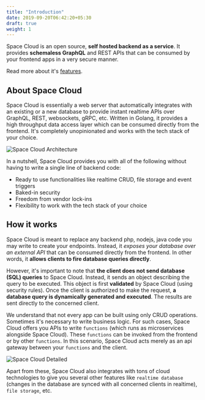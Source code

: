 ```yaml
---
title: "Introduction"
date: 2019-09-20T06:42:20+05:30
draft: true
weight: 1
---
```


Space Cloud is an open source, **self hosted backend as a service**.  It provides **schemaless GraphQL** and REST APIs that can be consumed by your frontend apps in a very secure manner. 

Read more about it's [features](/getting-started/introduction/features).

## About Space Cloud

Space Cloud is essentially a web server that automatically integrates with an existing or a new database to provide instant realtime APIs over GraphQL, REST, websockets, gRPC, etc. Written in Golang, it provides a high throughput data access layer which can be consumed directly from the frontend. It's completely unopinionated and works with the tech stack of your choice.

![Space Cloud Architecture](https://spaceuptech.com/icons/space-cloud-basic.png)

In a nutshell, Space Cloud provides you with all of the following without having to write a single line of backend code:

- Ready to use functionalities like realtime CRUD, file storage and event triggers
- Baked-in security
- Freedom from vendor lock-ins
- Flexibility to work with the tech stack of your choice

## How it works

Space Cloud is meant to replace any backend php, nodejs, java code you may write to create your endpoints. Instead, it _exposes your database over an external API_ that can be consumed directly from the frontend. In other words, it **allows clients to fire database queries directly**.

However, it's important to note that **the client does not send database (SQL) queries** to Space Cloud. Instead, it sends an object describing the query to be executed. This object is first **validated** by Space Cloud (using security rules). Once the client is authorized to make the request, **a database query is dynamically generated and executed**. The results are sent directly to the concerned client.

We understand that not every app can be built using only CRUD operations. Sometimes it's necessary to write business logic. For such cases, Space Cloud offers you APIs to write `functions` (which runs as microservices alongside Space Cloud). These `functions` can be invoked from the frontend or by other `functions`. In this scenario, Space Cloud acts merely as an api gateway between your `functions` and the client.

![Space Cloud Detailed](https://spaceuptech.com/icons/space-cloud-detailed.png)

Apart from these, Space Cloud also integrates with tons of cloud technologies to give you several other features like `realtime database` (changes in the database are synced with all concerned clients in realtime), `file storage`, etc.

